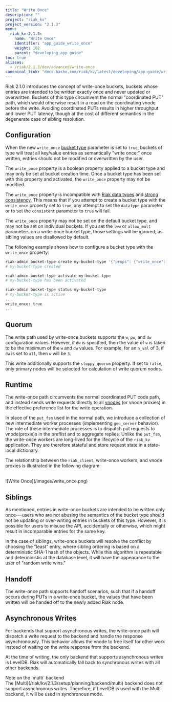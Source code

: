 ```yaml
---
title: "Write Once"
description: ""
project: "riak_kv"
project_version: "2.1.3"
menu:
  riak_kv-2.1.3:
    name: "Write Once"
    identifier: "app_guide_write_once"
    weight: 102
    parent: "developing_app_guide"
toc: true
aliases:
  - /riak/2.1.3/dev/advanced/write-once
canonical_link: "docs.basho.com/riak/kv/latest/developing/app-guide/write-once.md"
---
```


[glossary vnode]: /riak/kv/2.1.3/learn/glossary/#vnode

Riak 2.1.0 introduces the concept of write-once buckets, buckets whose entries
are intended to be written exactly once and never updated or overwritten.
Buckets of this type circumvent the normal "coordinated PUT" path, which would
otherwise result in a read on the coordinating vnode before the write. Avoiding
coordinated PUTs results in higher throughput and lower PUT latency, though at
the cost of different semantics in the degenerate case of sibling resolution.

## Configuration

When the new `write_once` [bucket type](/riak/kv/2.1.3/developing/usage/bucket-types) parameter is set to
`true`, buckets of type will treat all key/value entries as semantically "write
once;" once written, entries should not be modified or overwritten by the user.

The `write_once` property is a boolean property applied to a bucket type and may
only be set at bucket creation time. Once a bucket type has been set with this
property and activated, the `write_once` property may not be modified.

The `write_once` property is incompatible with [Riak data types](/riak/kv/2.1.3/developing/data-types/) and [strong consistency](/riak/kv/2.1.3/developing/app-guide/strong-consistency/),
This means that if you attempt to create a bucket type with the `write_once`
property set to `true`, any attempt to set the `datatype` parameter or to set
the `consistent` parameter to `true` will fail.

The `write_once` property may not be set on the default bucket type, and may not
be set on individual buckets. If you set the `lww` or `allow_mult` parameters on
a write-once bucket type, those settings will be ignored, as sibling values are
disallowed by default.

The following example shows how to configure a bucket type with the `write_once`
property:

```bash
riak-admin bucket-type create my-bucket-type '{"props": {"write_once": true}}'
# my-bucket-type created

riak-admin bucket-type activate my-bucket-type
# my-bucket-type has been activated

riak-admin bucket-type status my-bucket-type
# my-bucket-type is active
...
write_once: true
...
```

## Quorum

The write path used by write-once buckets supports the `w`, `pw`, and `dw`
configuration values. However, if `dw` is specified, then the value of `w` is
taken to be the maximum of the `w` and `dw` values. For example, for an `n_val`
of 3, if `dw` is set to `all`, then `w` will be `3`.

This write additionally supports the `sloppy_quorum` property. If set to
`false`, only primary nodes will be selected for calculation of write quorum
nodes.

## Runtime

The write-once path circumvents the normal coordinated PUT code path, and
instead sends write requests directly to all [vnodes][glossary vnode] (or vnode proxies) in
the effective preference list for the write operation.

In place of the `put_fsm` used in the normal path, we introduce a collection of
new intermediate worker processes (implementing `gen_server` behavior). The role
of these intermediate processes is to dispatch put requests to vnode(proxie)s in
the preflist and to aggregate replies. Unlike the `put_fsm`, the write-once
workers are long-lived for the lifecycle of the `riak_kv` application. They are
therefore stateful and store request state in a state-local dictionary.

The relationship between the `riak_client`, write-once workers, and vnode
proxies is illustrated in the following diagram:

<br>
![Write Once](/images/write_once.png)
<br>

## Siblings

As mentioned, entries in write-once buckets are intended to be written only
once---users who are not abusing the semantics of the bucket type should not be
updating or over-writing entries in buckets of this type. However, it is
possible for users to misuse the API, accidentally or otherwise, which might
result in incomparable entries for the same key.

In the case of siblings, write-once buckets will resolve the conflict by
choosing the "least" entry, where sibling ordering is based on a deterministic
SHA-1 hash of the objects. While this algorithm is repeatable and deterministic
at the database level, it will have the appearance to the user of "random write
wins."

## Handoff

The write-once path supports handoff scenarios, such that if a handoff occurs
during PUTs in a write-once bucket, the values that have been written will be
handed off to the newly added Riak node.

## Asynchronous Writes

For backends that support asynchronous writes, the write-once path will dispatch
a write request to the backend and handle the response asynchronously. This
behavior allows the vnode to free itself for other work instead of waiting on
the write response from the backend.

At the time of writing, the only backend that supports asynchronous writes is
LevelDB. Riak will automatically fall back to synchronous writes with all other
backends.

<div class="note">
<div class="title">Note on the `multi` backend</div>
The [Multi](/riak/kv/2.1.3/setup/planning/backend/multi) backend does not support asynchronous writes. Therefore, if
LevelDB is used with the Multi backend, it will be used in synchronous mode.
</div>
